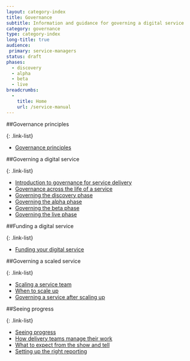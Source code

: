 ```yaml
---
layout: category-index
title: Governance
subtitle: Information and guidance for governing a digital service
category: governance
type: category-index
long-title: true
audience:
 primary: service-managers
status: draft
phases:
  - discovery
  - alpha
  - beta
  - live
breadcrumbs:
  -
    title: Home
    url: /service-manual
---
```


##Governance principles

{: .link-list}
* [Governance principles](/service-manual/governance/governance-principles)


##Governing a digital service

{: .link-list}
* [Introduction to governance for service delivery](/service-manual/governance/introduction-to-governance-for-service-delivery)
* [Governance across the life of a service](/service-manual/governance/governance-across-the-life-of-a-service)
* [Governing the discovery phase](/service-manual/governance/governing-the-discovery-phase)
* [Governing the alpha phase](/service-manual/governance/governing-the-alpha-phase)
* [Governing the beta phase](/service-manual/governance/governing-the-beta-phase)
* [Governing the live phase](/service-manual/governance/governing-the-live-phase)


##Funding a digital service

{: .link-list}
* [Funding your digital service](/service-manual/governance/funding-your-digital-service)


##Governing a scaled service

{: .link-list}
* [Scaling a service team](/service-manual/governance/scaling-a-service-team)
* [When to scale up](/service-manual/governance/when-to-scale-up)
* [Governing a service after scaling up](/service-manual/governance/governing-a-service-after-scaling-up)


##Seeing progress

{: .link-list}
* [Seeing progress](/service-manual/governance/seeing-progress)
* [How delivery teams manage their work](/service-manual/governance/how-delivery-teams-manage-their-work)
* [What to expect from the show and tell](/service-manual/governance/what-to-expect-from-the-show-and-tell)
* [Setting up the right reporting](/service-manual/governance/setting-up-the-right-reporting)


